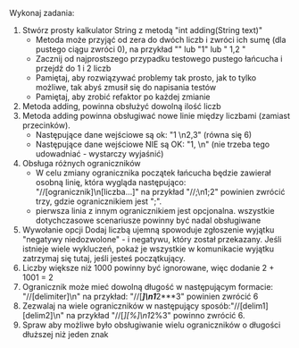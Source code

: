 Wykonaj zadania: 

1. Stwórz prosty kalkulator String z metodą "int adding(String text)"
    - Metoda może przyjąć od zera do dwóch liczb i zwróci ich sumę (dla pustego ciągu zwróci 0), na przykład "" lub "1" lub " 1,2 "
    - Zacznij od najprostszego przypadku testowego pustego łańcucha i przejdź do 1 i 2 liczb 
    - Pamiętaj, aby rozwiązywać problemy tak prosto, jak to tylko możliwe, tak abyś zmusił się do napisania testów
    - Pamiętaj, aby zrobić refaktor po każdej zmianie 
2. Metoda adding, powinna obsłużyć dowolną ilość liczb 
3. Metoda adding powinna obsługiwać nowe linie między liczbami (zamiast przecinków). 
    - Następujące dane wejściowe są ok: "1 \n2,3" (równa się 6) 
    - Następujące dane wejściowe NIE są OK: "1, \n" (nie trzeba tego udowadniać - wystarczy wyjaśnić) 
4. Obsługa różnych ograniczników 
    - W celu zmiany ogranicznika początek łańcucha będzie zawierał osobną linię, która wygląda następująco: "//[ogranicznik]\n[liczba...]" na przykład "//;\n1;2" powinien zwrócić trzy, gdzie ogranicznikiem jest ";". 
    - pierwsza linia z innym ogranicznikiem jest opcjonalna. wszystkie dotychczasowe scenariusze powinny być nadal obsługiwane 
5. Wywołanie opcji Dodaj liczbą ujemną spowoduje zgłoszenie wyjątku "negatywy niedozwolone" - i negatywu, który został przekazany. Jeśli istnieje wiele wykluczeń, pokaż je wszystkie w komunikacie wyjątku zatrzymaj się tutaj, jeśli jesteś początkujący. 
6. Liczby większe niż 1000 powinny być ignorowane, więc dodanie 2 + 1001 = 2 
7. Ogranicznik może mieć dowolną długość w następującym formacie: "//[delimiter]\n" na przykład: "//[***]\n1***2***3" powinien zwrócić 6 
8. Zezwalaj na wiele ograniczników w następujący sposób:"//[delim1][delim2]\n" na przykład "//[*][%]\n1*2%3" powinno zwrócić 6. 
9. Spraw aby możliwe było obsługiwanie wielu ograniczników o długości dłuższej niż jeden znak
